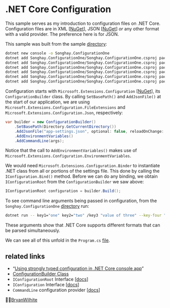 # .NET Core Configuration

This sample serves as my introduction to configuration files on .NET Core. Configuration files are in XML [[NuGet](https://www.nuget.org/packages/Microsoft.Extensions.Configuration.Xml/)], JSON [[NuGet](https://www.nuget.org/packages/Microsoft.Extensions.Configuration.Json/)] _or_ any other format with a valid provider. The preference here is for JSON.

This sample was built from the sample [directory](../dotnet-console-configuration):

```bash
dotnet new console -o Songhay.ConfigurationOne
dotnet add Songhay.ConfigurationOne/Songhay.ConfigurationOne.csproj package Microsoft.Extensions.Configuration
dotnet add Songhay.ConfigurationOne/Songhay.ConfigurationOne.csproj package Microsoft.Extensions.Configuration.Binder
dotnet add Songhay.ConfigurationOne/Songhay.ConfigurationOne.csproj package Microsoft.Extensions.Configuration.EnvironmentVariables
dotnet add Songhay.ConfigurationOne/Songhay.ConfigurationOne.csproj package Microsoft.Extensions.Configuration.FileExtensions
dotnet add Songhay.ConfigurationOne/Songhay.ConfigurationOne.csproj package Microsoft.Extensions.Configuration.Json
dotnet add Songhay.ConfigurationOne/Songhay.ConfigurationOne.csproj package Microsoft.Extensions.Configuration.CommandLine
```

Configuration starts with `Microsoft.Extensions.Configuration` [[NuGet](https://www.nuget.org/packages/Microsoft.Extensions.Configuration/)], its `ConfigurationBuilder` class. By calling `SetBasePath()` and `AddJsonFile()` at the start of our application, we are using `Microsoft.Extensions.Configuration.FileExtensions` and `Microsoft.Extensions.Configuration.Json`, respectively:

```c#
var builder = new ConfigurationBuilder()
    .SetBasePath(Directory.GetCurrentDirectory())
    .AddJsonFile("app-settings.json", optional: false, reloadOnChange: true)
    .AddEnvironmentVariables()
    .AddCommandLine(args);
```

Notice that the call to `AddEnvironmentVariables()` makes use of `Microsoft.Extensions.Configuration.EnvironmentVariables`.

We would need `Microsoft.Extensions.Configuration.Binder` to instantiate .NET class from all or portions of the settings file. This done by calling the `IConfiguration.Bind()` method. Before we can do any binding, we obtain `IConfigurationRoot` from the `ConfigurationBuilder` we saw above:

```c#
IConfigurationRoot configuration = builder.Build();
```

To see command line arguments being passed in configuration, from the `Songhay.ConfigurationOne` [directory](./Songhay.ConfigurationOne) run:

```bash
dotnet run -- key1="one" key2="two" /key3 "value of three" --key-four "value of four"
```

These arguments show that .NET Core supports different formats that can be parsed simultaneously.

We can see all of this unfold in the `Program.cs` [file](./Songhay.ConfigurationOne/Program.cs).

## related links

* “[Using strongly typed configuration in .NET Core console app](https://blogs.msdn.microsoft.com/fkaduk/2017/02/22/using-strongly-typed-configuration-in-net-core-console-app/)”
* [ConfigurationBuilder Class](https://docs.microsoft.com/en-us/dotnet/api/microsoft.extensions.configuration.configurationbuilder?view=dotnet-plat-ext-5.0)
* `IConfigurationRoot` Interface [[docs](https://docs.microsoft.com/en-us/dotnet/api/microsoft.extensions.configuration.iconfigurationroot?view=dotnet-plat-ext-5.0)]
* `IConfiguration` Interface [[docs](https://docs.microsoft.com/en-us/dotnet/api/microsoft.extensions.configuration.iconfiguration?view=dotnet-plat-ext-5.0)]
* `CommandLine` configuration provider [[docs](https://docs.microsoft.com/en-us/aspnet/core/fundamentals/configuration?tabs=basicconfiguration#commandline-configuration-provider)]

🐙🐱[BryanWilhite](https://github.com/BryanWilhite)
